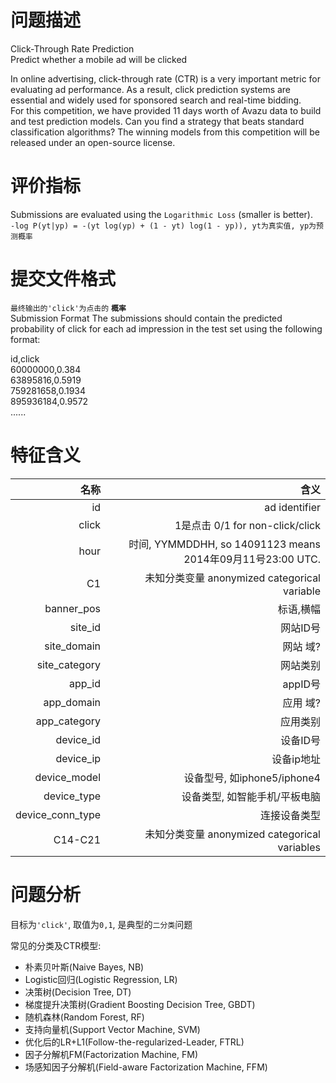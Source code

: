 # 问题描述

Click-Through Rate Prediction   
Predict whether a mobile ad will be clicked

In online advertising, click-through rate (CTR) is a very important metric for evaluating ad performance. As a result, click prediction systems are essential and widely used for sponsored search and real-time bidding.   
For this competition, we have provided 11 days worth of Avazu data to build and test prediction models. Can you find a strategy that beats standard classification algorithms? The winning models from this competition will be released under an open-source license.

# 评价指标

Submissions are evaluated using the `Logarithmic Loss` (smaller is better).   
`-log P(yt|yp) = -(yt log(yp) + (1 - yt) log(1 - yp)), yt为真实值, yp为预测概率`

# 提交文件格式

`最终输出的'click'为点击的` **`概率`**   
Submission Format
The submissions should contain the predicted probability of click for each ad impression in the test set using the following format:

id,click   
60000000,0.384   
63895816,0.5919   
759281658,0.1934   
895936184,0.9572   
......


# 特征含义

|名称|含义|
| -: | -: |
|id | ad identifier|
|click | 1是点击 0/1 for non-click/click|
|hour | 时间, YYMMDDHH, so 14091123 means 2014年09月11号23:00 UTC.|
|C1 | 未知分类变量 anonymized categorical variable|
|banner_pos|标语,横幅|
|site_id|网站ID号|
|site_domain|网站 域?|
|site_category|网站类别|
|app_id|appID号|
|app_domain|应用 域?|
|app_category|应用类别|
|device_id|设备ID号|
|device_ip|设备ip地址|
|device_model|设备型号, 如iphone5/iphone4|
|device_type|设备类型, 如智能手机/平板电脑|
|device_conn_type|连接设备类型|
|C14-C21|未知分类变量 anonymized categorical variables|


# 问题分析

目标为`'click'`, 取值为`0,1`, 是典型的`二分类`问题

常见的分类及CTR模型:
- 朴素贝叶斯(Naive Bayes, NB)
- Logistic回归(Logistic Regression, LR)
- 决策树(Decision Tree, DT)
- 梯度提升决策树(Gradient Boosting Decision Tree, GBDT)
- 随机森林(Random Forest, RF)
- 支持向量机(Support Vector Machine, SVM)
- 优化后的LR+L1(Follow-the-regularized-Leader, FTRL)
- 因子分解机FM(Factorization Machine, FM)
- 场感知因子分解机(Field-aware Factorization Machine, FFM)

